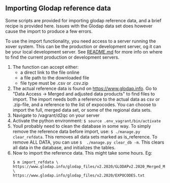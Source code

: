 Importing Glodap reference data
-------------------------------

Some scripts are provided for importing glodap reference data, and a brief
recipe is provided here. Issues with the Glodap data set does however
cause the import to produce a few errors.

To use the import functionality, you need access to a server running the xover
system. This can be the production or development server, og it can be your
local development server. See [README.md](README.md) for more info on where to
find the current production or development servers.

1.  The function can accept either:
    - a direct link to the file online
    - a file path to the downloaded file
    - file type must be .csv or .csv.zip
2.  The actual reference data is found on https://www.glodap.info. Go to
    "Data Access -> Merged and adjusted data products" to find files to import.
    The import needs both a reference to the actual data as csv or .zip-file,
    and a reference to the list of expocodes. You can choose to import the full,
    merged data set, or some of the regional data sets.
3.  Navigate to /vagrant/d2qc on your server
4.  Activate the python environment:
    `$ source .env_vagrant/bin/activate`
5.  Youll probably need to clean the database in some way. To simply remove the
    reference data before import, use: `$ ./manage.py clear_refdata`. This removes
    all data sets marked as is_reference.
    To remove ALL DATA, you can use `$  ./manage.py clear_db -m`. This clears all
    data in the database, and initializes the tables.
6.  Now to import the reference data. This might take some hours. Eg:
    ```
    $ m import_refdata \
    https://www.glodap.info/glodap_files/v2.2020/GLODAPv2.2020_Merged_Master_File.csv.zip \
    https://www.glodap.info/glodap_files/v2.2020/EXPOCODES.txt
    ```
